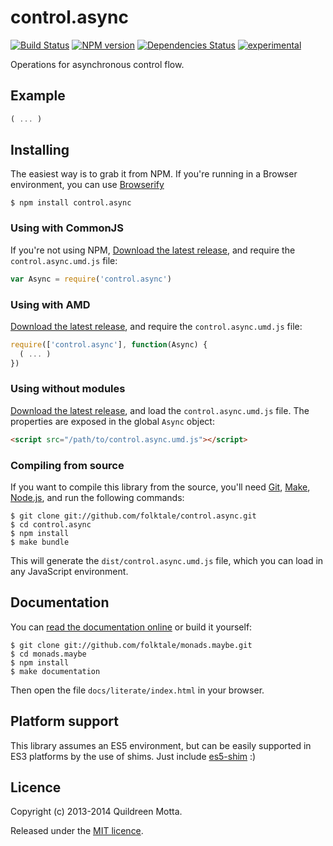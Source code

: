 control.async
=============

[![Build Status](https://secure.travis-ci.org/folktale/control.async.png?branch=master)](https://travis-ci.org/folktale/control.async)
[![NPM version](https://badge.fury.io/js/control.async.png)](http://badge.fury.io/js/control.async)
[![Dependencies Status](https://david-dm.org/folktale/control.async.png)](https://david-dm.org/folktale/control.async)
[![experimental](http://hughsk.github.io/stability-badges/dist/experimental.svg)](http://github.com/hughsk/stability-badges)


Operations for asynchronous control flow.


## Example

```js
( ... )
```


## Installing

The easiest way is to grab it from NPM. If you're running in a Browser
environment, you can use [Browserify][]

    $ npm install control.async


### Using with CommonJS

If you're not using NPM, [Download the latest release][release], and require
the `control.async.umd.js` file:

```js
var Async = require('control.async')
```


### Using with AMD

[Download the latest release][release], and require the `control.async.umd.js`
file:

```js
require(['control.async'], function(Async) {
  ( ... )
})
```


### Using without modules

[Download the latest release][release], and load the `control.async.umd.js`
file. The properties are exposed in the global `Async` object:

```html
<script src="/path/to/control.async.umd.js"></script>
```


### Compiling from source

If you want to compile this library from the source, you'll need [Git][],
[Make][], [Node.js][], and run the following commands:

    $ git clone git://github.com/folktale/control.async.git
    $ cd control.async
    $ npm install
    $ make bundle
    
This will generate the `dist/control.async.umd.js` file, which you can load in
any JavaScript environment.

    
## Documentation

You can [read the documentation online][docs] or build it yourself:

    $ git clone git://github.com/folktale/monads.maybe.git
    $ cd monads.maybe
    $ npm install
    $ make documentation

Then open the file `docs/literate/index.html` in your browser.


## Platform support

This library assumes an ES5 environment, but can be easily supported in ES3
platforms by the use of shims. Just include [es5-shim][] :)


## Licence

Copyright (c) 2013-2014 Quildreen Motta.

Released under the [MIT licence](https://github.com/folktale/control.async/blob/master/LICENCE).

<!-- links -->
[Fantasy Land]: https://github.com/fantasyland/fantasy-land
[Browserify]: http://browserify.org/
[release]: https://github.com/folktale/control.async/releases/download/v0.0.0/control.async-0.0.0.tar.gz
[Git]: http://git-scm.com/
[Make]: http://www.gnu.org/software/make/
[Node.js]: http://nodejs.org/
[es5-shim]: https://github.com/kriskowal/es5-shim
[docs]: http://folktale.github.io/control.async
